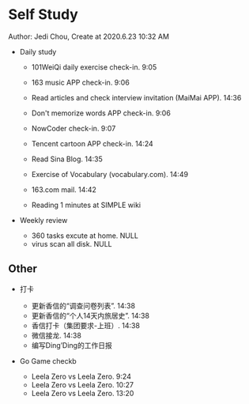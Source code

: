 # Self Study

Author: Jedi Chou, Create at 2020.6.23 10:32 AM

* Daily study
  * 101WeiQi daily exercise check-in. 9:05
  * 163 music APP check-in. 9:06
  * Read articles and check interview invitation (MaiMai APP). 14:36
  * Don't memorize words APP check-in. 9:06
  * NowCoder check-in. 9:07
  * Tencent cartoon APP check-in. 14:24
  * Read Sina Blog. 14:35
  * Exercise of Vocabulary (vocabulary.com). 14:49

  * 163.com mail. 14:42
  * Reading 1 minutes at SIMPLE wiki

* Weekly review
  * 360 tasks excute at home. NULL
  * virus scan all disk. NULL

## Other

* 打卡
  * 更新香信的“调查问卷列表”. 14:38
  * 更新香信的“个人14天内旅居史”. 14:38
  * 香信打卡（集团要求-上班）. 14:38
  * 微信接龙. 14:38
  * 编写Ding’Ding的工作日报

* Go Game checkb
  * Leela Zero vs Leela Zero. 9:24
  * Leela Zero vs Leela Zero. 10:27
  * Leela Zero vs Leela Zero. 13:20
